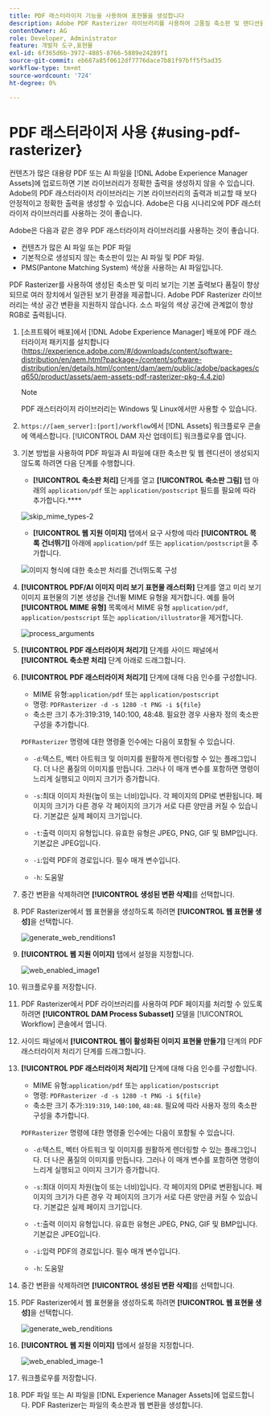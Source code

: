 ```yaml
---
title: PDF 래스터라이저 기능을 사용하여 표현물을 생성합니다
description: Adobe PDF Rasterizer 라이브러리를 사용하여 고품질 축소판 및 렌디션을 생성합니다.
contentOwner: AG
role: Developer, Administrator
feature: 개발자 도구,표현물
exl-id: 6f365d6b-3972-4885-8766-5889e24289f1
source-git-commit: eb687a85f0612df7776dace7b81f97bff5f5ad35
workflow-type: tm+mt
source-wordcount: '724'
ht-degree: 0%

---
```


# PDF 래스터라이저 사용 {#using-pdf-rasterizer}

컨텐츠가 많은 대용량 PDF 또는 AI 파일을 [!DNL Adobe Experience Manager Assets]에 업로드하면 기본 라이브러리가 정확한 출력을 생성하지 않을 수 있습니다. Adobe의 PDF 래스터라이저 라이브러리는 기본 라이브러리의 출력과 비교할 때 보다 안정적이고 정확한 출력을 생성할 수 있습니다. Adobe은 다음 시나리오에 PDF 래스터라이저 라이브러리를 사용하는 것이 좋습니다.

Adobe은 다음과 같은 경우 PDF 래스터라이저 라이브러리를 사용하는 것이 좋습니다.

* 컨텐츠가 많은 AI 파일 또는 PDF 파일
* 기본적으로 생성되지 않는 축소판이 있는 AI 파일 및 PDF 파일.
* PMS(Pantone Matching System) 색상을 사용하는 AI 파일입니다.

PDF Rasterizer를 사용하여 생성된 축소판 및 미리 보기는 기본 출력보다 품질이 향상되므로 여러 장치에서 일관된 보기 환경을 제공합니다. Adobe PDF Rasterizer 라이브러리는 색상 공간 변환을 지원하지 않습니다. 소스 파일의 색상 공간에 관계없이 항상 RGB로 출력됩니다.

1. [소프트웨어 배포]에서 [!DNL Adobe Experience Manager] 배포에 PDF 래스터라이저 패키지를 설치합니다
(https://experience.adobe.com/#/downloads/content/software-distribution/en/aem.html?package=/content/software-distribution/en/details.html/content/dam/aem/public/adobe/packages/cq650/product/assets/aem-assets-pdf-rasterizer-pkg-4.4.zip)

   >[!NOTE]
   >
   >PDF 래스터라이저 라이브러리는 Windows 및 Linux에서만 사용할 수 있습니다.

1. `https://[aem_server]:[port]/workflow`에서 [!DNL Assets] 워크플로우 콘솔에 액세스합니다. [!UICONTROL DAM 자산 업데이트] 워크플로우를 엽니다.

1. 기본 방법을 사용하여 PDF 파일과 AI 파일에 대한 축소판 및 웹 렌디션이 생성되지 않도록 하려면 다음 단계를 수행합니다.

   * **[!UICONTROL 축소판 처리]** 단계를 열고 **[!UICONTROL 축소판 그림]** 탭 아래의 `application/pdf` 또는 `application/postscript` 필드를 필요에 따라 추가합니다.****

   ![skip_mime_types-2](assets/skip_mime_types-2.png)

   * **[!UICONTROL 웹 지원 이미지]** 탭에서 요구 사항에 따라 **[!UICONTROL 목록 건너뛰기]** 아래에 `application/pdf` 또는 `application/postscript`을 추가합니다.

   ![이미지 형식에 대한 축소판 처리를 건너뛰도록 구성](assets/web_enabled_imageskiplist.png)

1. **[!UICONTROL PDF/AI 이미지 미리 보기 표현물 래스터화]** 단계를 열고 미리 보기 이미지 표현물의 기본 생성을 건너뛸 MIME 유형을 제거합니다. 예를 들어 **[!UICONTROL MIME 유형]** 목록에서 MIME 유형 `application/pdf`, `application/postscript` 또는 `application/illustrator`을 제거합니다.

   ![process_arguments](assets/process_arguments.png)

1. **[!UICONTROL PDF 래스터라이저 처리기]** 단계를 사이드 패널에서 **[!UICONTROL 축소판 처리]** 단계 아래로 드래그합니다.
1. **[!UICONTROL PDF 래스터라이저 처리기]** 단계에 대해 다음 인수를 구성합니다.

   * MIME 유형:`application/pdf` 또는 `application/postscript`
   * 명령: `PDFRasterizer -d -s 1280 -t PNG -i ${file}`
   * 축소판 크기 추가:319:319, 140:100, 48:48. 필요한 경우 사용자 정의 축소판 구성을 추가합니다.

   `PDFRasterizer` 명령에 대한 명령줄 인수에는 다음이 포함될 수 있습니다.

   * `-d`:텍스트, 벡터 아트워크 및 이미지를 원활하게 렌더링할 수 있는 플래그입니다. 더 나은 품질의 이미지를 만듭니다. 그러나 이 매개 변수를 포함하면 명령이 느리게 실행되고 이미지 크기가 증가합니다.

   * `-s`:최대 이미지 차원(높이 또는 너비)입니다. 각 페이지의 DPI로 변환됩니다. 페이지의 크기가 다른 경우 각 페이지의 크기가 서로 다른 양만큼 커질 수 있습니다. 기본값은 실제 페이지 크기입니다.

   * `-t`:출력 이미지 유형입니다. 유효한 유형은 JPEG, PNG, GIF 및 BMP입니다. 기본값은 JPEG입니다.

   * `-i`:입력 PDF의 경로입니다. 필수 매개 변수입니다.

   * `-h`: 도움말


1. 중간 변환을 삭제하려면 **[!UICONTROL 생성된 변환 삭제]**&#x200B;를 선택합니다.
1. PDF Rasterizer에서 웹 표현물을 생성하도록 하려면 **[!UICONTROL 웹 표현물 생성]**&#x200B;을 선택합니다.

   ![generate_web_renditions1](assets/generate_web_renditions1.png)

1. **[!UICONTROL 웹 지원 이미지]** 탭에서 설정을 지정합니다.

   ![web_enabled_image1](assets/web_enabled_image1.png)

1. 워크플로우를 저장합니다.
1. PDF Rasterizer에서 PDF 라이브러리를 사용하여 PDF 페이지를 처리할 수 있도록 하려면 **[!UICONTROL DAM Process Subasset]** 모델을 [!UICONTROL Workflow] 콘솔에서 엽니다.
1. 사이드 패널에서 **[!UICONTROL 웹이 활성화된 이미지 표현물 만들기]** 단계의 PDF 래스터라이저 처리기 단계를 드래그합니다.
1. **[!UICONTROL PDF 래스터라이저 처리기]** 단계에 대해 다음 인수를 구성합니다.

   * MIME 유형:`application/pdf` 또는 `application/postscript`
   * 명령: `PDFRasterizer -d -s 1280 -t PNG -i ${file}`
   * 축소판 크기 추가:`319:319`, `140:100`, `48:48`. 필요에 따라 사용자 정의 축소판 구성을 추가합니다.

   `PDFRasterizer` 명령에 대한 명령줄 인수에는 다음이 포함될 수 있습니다.

   * `-d`:텍스트, 벡터 아트워크 및 이미지를 원활하게 렌더링할 수 있는 플래그입니다. 더 나은 품질의 이미지를 만듭니다. 그러나 이 매개 변수를 포함하면 명령이 느리게 실행되고 이미지 크기가 증가합니다.

   * `-s`:최대 이미지 차원(높이 또는 너비)입니다. 각 페이지의 DPI로 변환됩니다. 페이지의 크기가 다른 경우 각 페이지의 크기가 서로 다른 양만큼 커질 수 있습니다. 기본값은 실제 페이지 크기입니다.

   * `-t`:출력 이미지 유형입니다. 유효한 유형은 JPEG, PNG, GIF 및 BMP입니다. 기본값은 JPEG입니다.

   * `-i`:입력 PDF의 경로입니다. 필수 매개 변수입니다.

   * `-h`: 도움말


1. 중간 변환을 삭제하려면 **[!UICONTROL 생성된 변환 삭제]**&#x200B;를 선택합니다.
1. PDF Rasterizer에서 웹 표현물을 생성하도록 하려면 **[!UICONTROL 웹 표현물 생성]**&#x200B;을 선택합니다.

   ![generate_web_renditions](assets/generate_web_renditions.png)

1. **[!UICONTROL 웹 지원 이미지]** 탭에서 설정을 지정합니다.

   ![web_enabled_image-1](assets/web_enabled_image-1.png)

1. 워크플로우를 저장합니다.
1. PDF 파일 또는 AI 파일을 [!DNL Experience Manager Assets]에 업로드합니다. PDF Rasterizer는 파일의 축소판과 웹 변환을 생성합니다.
